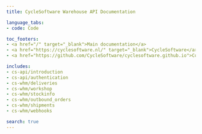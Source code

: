 ```yaml
---
title: CycleSoftware Warehouse API Documentation

language_tabs:
- code: Code

toc_footers:
- <a href="/" target="_blank">Main documentation</a>
- <a href="https://cyclesoftware.nl/" target="_blank">CycleSoftware</a>
- <a href="https://github.com/CycleSoftware/cyclesoftware.github.io">Contributing to the Docs</a>

includes:
- cs-api/introduction
- cs-api/authentication
- cs-whm/deliveries
- cs-whm/workshop
- cs-whm/stockinfo
- cs-whm/outbound_orders
- cs-whm/shipments
- cs-whm/webhooks

search: true
---
```

